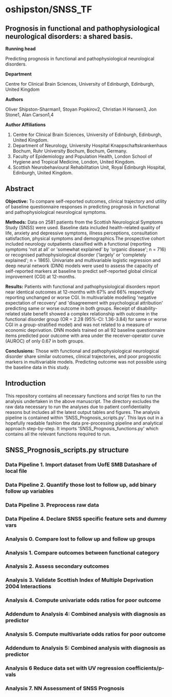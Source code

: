# oshipston/SNSS\_TF

## Prognosis in functional and pathophysiological neurological disorders: a shared basis.

**Running head**

Predicting prognosis in functional and pathophysiological neurological disorders.

**Department**

Centre for Clinical Brain Sciences, University of Edinburgh, Edinburgh, United Kingdom

**Authors**

Oliver Shipston-Sharman1, Stoyan Popkirov2, Christian H Hansen3, Jon Stone1, Alan Carson1,4

**Author Affiliations**

1. Centre for Clinical Brain Sciences, University of Edinburgh, Edinburgh, United Kingdom.
2. Department of Neurology, University Hospital Knappschaftskrankenhaus Bochum, Ruhr University Bochum, Bochum, Germany.
3. Faculty of Epidemiology and Population Health, London School of Hygiene and Tropical Medicine, London, United Kingdom.
4. Scottish Neurobehavioural Rehabilitation Unit, Royal Edinburgh Hospital, Edinburgh, United Kingdom.

## Abstract

**Objective:** To compare self-reported outcomes, clinical trajectory and utility of baseline questionnaire responses in predicting prognosis in functional and pathophysiological neurological symptoms.

**Methods:** Data on 2581 patients from the Scottish Neurological Symptoms Study (SNSS) were used. Baseline data included health-related quality of life, anxiety and depressive symptoms, illness perceptions, consultation satisfaction, physical symptoms and demographics.The prospective cohort included neurology outpatients classified with a functional (reporting symptoms &#39;not at all&#39; or &#39;somewhat explained&#39; by &#39;organic disease&#39;; n = 716) or recognised pathophysiological disorder (&#39;largely&#39; or &#39;completely explained&#39;; n = 1865). Univariate and multivariable logistic regression and deep neural network (DNN) models were used to assess the capacity of self-reported markers at baseline to predict self-reported global clinical improvement (CGI) at 12-months.

**Results:** Patients with functional and pathophysiological disorders report near identical outcomes at 12-months with 67% and 66% respectively reporting unchanged or worse CGI. In multivariable modelling &#39;negative expectation of recovery&#39; and &#39;disagreement with psychological attribution&#39; predicting same or worse outcome in both groups. Receipt of disability-related state benefit showed a complex relationship with outcome in the functional disorder group (OR = 2.28 (95%-CI: 1.36-3.84) for same or worse CGI in a group-stratified model) and was not related to a measure of economic deprivation. DNN models trained on all 92 baseline questionnaire items predicted poor outcome with area under the receiver-operator curve (AUROC) of only 0.67 in both groups.

**Conclusions:** Those with functional and pathophysiological neurological disorder share similar outcomes, clinical trajectories, and poor prognostic markers in multivariable models. Predicting outcome was not possible using the baseline data in this study.

## Introduction

This repository contains all necessary functions and script files to run the analysis undertaken in the above manuscript. The directory excludes the raw data necessary to run the analyses due to patient confidentiality reasons but includes all the latest output tables and figures. The analysis pipeline is contained within &#39;SNSS\_Prognosis\_scripts.py&#39;. This lays out in a hopefully readable fashion the data pre-processing pipeline and analytical approach step-by-step. It imports &#39;SNSS\_Prognosis\_functions.py&#39; which contains all the relevant functions required to run.

## SNSS\_Prognosis\_scripts.py structure
### Data Pipeline 1. Import dataset from UofE SMB Datashare of local file
### Data Pipeline 2. Quantify those lost to follow up, add binary follow up variables
### Data Pipeline 3. Preprocess raw data
### Data Pipeline 4. Declare SNSS specific feature sets and dummy vars
### Analysis 0. Compare lost to follow up and follow up groups
### Analysis 1. Compare outcomes between functional category
### Analysis 2. Assess secondary outcomes
### Analysis 3. Validate Scottish Index of Multiple Deprivation 2004 Interactions
### Analysis 4. Compute univariate odds ratios for poor outcome
### Addendum to Analysis 4: Combined analysis with diagnosis as predictor
### Analysis 5. Compute multivariate odds ratios for poor outcome
### Addendum to Analysis 5: Combined analysis with diagnosis as predictor
### Analysis 6 Reduce data set with UV regression coefficients/p-vals
### Analysis 7. NN Assessment of SNSS Prognosis
